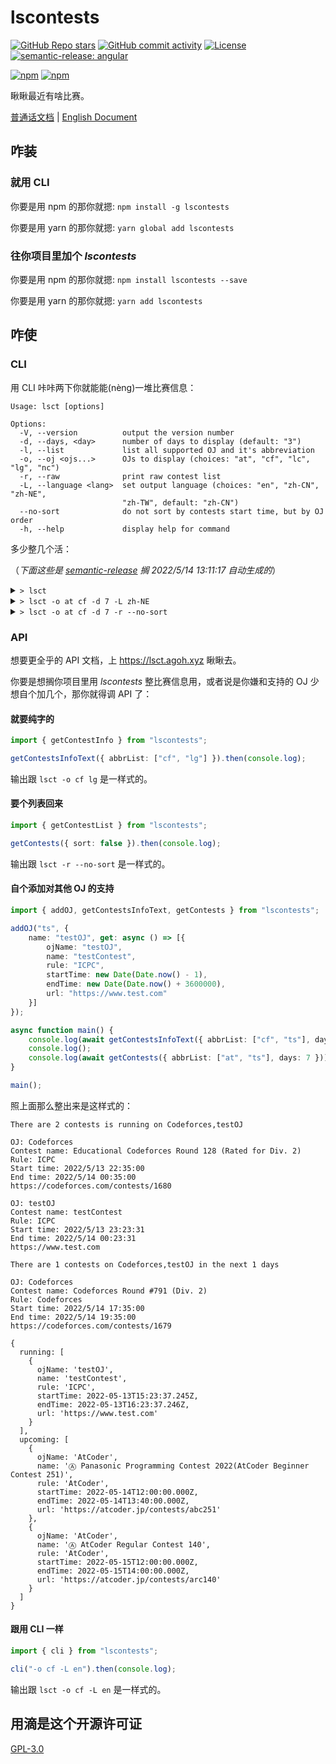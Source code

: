 # lscontests

[![GitHub Repo stars](https://img.shields.io/github/stars/StableAgOH/lscontests?style=social)](https://github.com/StableAgOH/lscontests)
[![GitHub commit activity](https://img.shields.io/github/commit-activity/m/StableAgOH/lscontests?logo=github)](https://github.com/StableAgOH/lscontests)
[![License](https://img.shields.io/github/license/StableAgOH/lscontests)](https://github.com/StableAgOH/lscontests)
[![semantic-release: angular](https://img.shields.io/badge/semantic--release-angular-e10079?logo=semantic-release)](https://github.com/semantic-release/semantic-release)

[![npm](https://img.shields.io/npm/v/lscontests?logo=npm)](https://www.npmjs.com/package/lscontests)
[![npm](https://img.shields.io/npm/dw/lscontests?logo=npm)](https://www.npmjs.com/package/lscontests)

瞅瞅最近有啥比赛。

[普通话文档](./README-zh-CN.md) | [English Document](./README.md)

## 咋装

### 就用 CLI

你要是用 npm 的那你就摁: `npm install -g lscontests`

你要是用 yarn 的那你就摁: `yarn global add lscontests`

### 往你项目里加个 *lscontests*

你要是用 npm 的那你就摁: `npm install lscontests --save`

你要是用 yarn 的那你就摁: `yarn add lscontests`

## 咋使

### CLI

用 CLI 咔咔两下你就能能(nèng)一堆比赛信息：

<!-- block_help begin -->
```text
Usage: lsct [options]

Options:
  -V, --version          output the version number
  -d, --days, <day>      number of days to display (default: "3")
  -l, --list             list all supported OJ and it's abbreviation
  -o, --oj <ojs...>      OJs to display (choices: "at", "cf", "lc", "lg", "nc")
  -r, --raw              print raw contest list
  -L, --language <lang>  set output language (choices: "en", "zh-CN", "zh-NE",
                         "zh-TW", default: "zh-CN")
  --no-sort              do not sort by contests start time, but by OJ order
  -h, --help             display help for command
```
<!-- block_help end -->

多少整几个活：

<!-- block_cli begin -->
（*下面这些是 [semantic-release](https://github.com/semantic-release/semantic-release) 搁 2022/5/14 13:11:17 自动生成的*）

<details>
<summary> <code>> lsct </code> </summary>

```text
在 AtCoder,Codeforces,LeetCode,Luogu,NowCoder 上有 1 场正在进行的比赛

比赛平台: AtCoder
比赛名称: Ⓐ Panasonic Programming Contest 2022 (AtCoder Beginner Contest 251)
赛制: AtCoder
开始时间: 5/14/2022, 12:00:00
结束时间: 5/14/2022, 13:40:00
https://atcoder.jp/contests/abc251

接下来的 3 天内在 AtCoder,Codeforces,LeetCode,Luogu,NowCoder 上有 4 场比赛

比赛平台: LeetCode
比赛名称: Biweekly Contest 78
赛制: AtCoder
开始时间: 5/14/2022, 14:30:00
结束时间: 5/14/2022, 16:00:00
https://leetcode.com/contest/biweekly-contest-78

比赛平台: LeetCode
比赛名称: Weekly Contest 293
赛制: AtCoder
开始时间: 5/15/2022, 02:30:00
结束时间: 5/15/2022, 04:00:00
https://leetcode.com/contest/weekly-contest-293

比赛平台: Luogu
比赛名称: 「WHOI」Round 1
赛制: IOI
开始时间: 5/15/2022, 06:00:00
结束时间: 5/15/2022, 10:00:00
https://www.luogu.com.cn/contest/67377

比赛平台: AtCoder
比赛名称: Ⓐ AtCoder Regular Contest 140
赛制: AtCoder
开始时间: 5/15/2022, 12:00:00
结束时间: 5/15/2022, 14:00:00
https://atcoder.jp/contests/arc140
```

</details>

<details>
<summary> <code>> lsct -o at cf -d 7 -L zh-NE</code> </summary>

```text
搁 AtCoder,Codeforces 上有 1 场比赛正干着呢

搁哪: AtCoder
叫啥: Ⓐ Panasonic Programming Contest 2022 (AtCoder Beginner Contest 251)
咋个整法: AtCoder
啥前开始: 5/14/2022, 12:00:00
多前完事: 5/14/2022, 13:40:00
https://atcoder.jp/contests/abc251

之后 7 天搁 AtCoder,Codeforces 上拢共 1 场比赛

搁哪: AtCoder
叫啥: Ⓐ AtCoder Regular Contest 140
咋个整法: AtCoder
啥前开始: 5/15/2022, 12:00:00
多前完事: 5/15/2022, 14:00:00
https://atcoder.jp/contests/arc140
```

</details>

<details>
<summary> <code>> lsct -o at cf -d 7 -r --no-sort</code> </summary>

```json
{
  "running": [
    {
      "ojName": "AtCoder",
      "name": "Ⓐ Panasonic Programming Contest 2022(AtCoder Beginner Contest 251)",
      "rule": "AtCoder",
      "startTime": "2022-05-14T12:00:00.000Z",
      "endTime": "2022-05-14T13:40:00.000Z",
      "url": "https://atcoder.jp/contests/abc251"
    }
  ],
  "upcoming": [
    {
      "ojName": "AtCoder",
      "name": "Ⓐ AtCoder Regular Contest 140",
      "rule": "AtCoder",
      "startTime": "2022-05-15T12:00:00.000Z",
      "endTime": "2022-05-15T14:00:00.000Z",
      "url": "https://atcoder.jp/contests/arc140"
    }
  ]
}
```

</details>
<!-- block_cli end -->

### API

想要更全乎的 API 文档，上 <https://lsct.agoh.xyz> 瞅瞅去。

你要是想搁你项目里用 *lscontests* 整比赛信息用，或者说是你嫌和支持的 OJ 少想自个加几个，那你就得调 API 了：

#### 就要纯字的

```typescript
import { getContestInfo } from "lscontests";

getContestsInfoText({ abbrList: ["cf", "lg"] }).then(console.log);
```

输出跟 `lsct -o cf lg` 是一样式的。

#### 要个列表回来

```typescript
import { getContestList } from "lscontests";

getContests({ sort: false }).then(console.log);
```

输出跟 `lsct -r --no-sort` 是一样式的。

#### 自个添加对其他 OJ 的支持

```typescript
import { addOJ, getContestsInfoText, getContests } from "lscontests";

addOJ("ts", {
    name: "testOJ", get: async () => [{
        ojName: "testOJ",
        name: "testContest",
        rule: "ICPC",
        startTime: new Date(Date.now() - 1),
        endTime: new Date(Date.now() + 3600000),
        url: "https://www.test.com"
    }]
});

async function main() {
    console.log(await getContestsInfoText({ abbrList: ["cf", "ts"], days: 1 }, "en"));
    console.log();
    console.log(await getContests({ abbrList: ["at", "ts"], days: 7 }));
}

main();
```

照上面那么整出来是这样式的：

```text
There are 2 contests is running on Codeforces,testOJ

OJ: Codeforces
Contest name: Educational Codeforces Round 128 (Rated for Div. 2)
Rule: ICPC
Start time: 2022/5/13 22:35:00
End time: 2022/5/14 00:35:00
https://codeforces.com/contests/1680

OJ: testOJ
Contest name: testContest
Rule: ICPC
Start time: 2022/5/13 23:23:31
End time: 2022/5/14 00:23:31
https://www.test.com

There are 1 contests on Codeforces,testOJ in the next 1 days

OJ: Codeforces
Contest name: Codeforces Round #791 (Div. 2)
Rule: Codeforces
Start time: 2022/5/14 17:35:00
End time: 2022/5/14 19:35:00
https://codeforces.com/contests/1679

{
  running: [
    {
      ojName: 'testOJ',
      name: 'testContest',
      rule: 'ICPC',
      startTime: 2022-05-13T15:23:37.245Z,
      endTime: 2022-05-13T16:23:37.246Z,
      url: 'https://www.test.com'
    }
  ],
  upcoming: [
    {
      ojName: 'AtCoder',
      name: 'Ⓐ Panasonic Programming Contest 2022(AtCoder Beginner Contest 251)',
      rule: 'AtCoder',
      startTime: 2022-05-14T12:00:00.000Z,
      endTime: 2022-05-14T13:40:00.000Z,
      url: 'https://atcoder.jp/contests/abc251'
    },
    {
      ojName: 'AtCoder',
      name: 'Ⓐ AtCoder Regular Contest 140',
      rule: 'AtCoder',
      startTime: 2022-05-15T12:00:00.000Z,
      endTime: 2022-05-15T14:00:00.000Z,
      url: 'https://atcoder.jp/contests/arc140'
    }
  ]
}
```

#### 跟用 CLI 一样

```typescript
import { cli } from "lscontests";

cli("-o cf -L en").then(console.log);
```

输出跟 `lsct -o cf -L en` 是一样式的。

## 用滴是这个开源许可证

[GPL-3.0](https://www.gnu.org/licenses/gpl-3.0.html)
